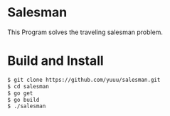 # Salesman

This Program solves the traveling salesman problem.

# Build and Install

```sh
$ git clone https://github.com/yuuu/salesman.git
$ cd salesman
$ go get
$ go build
$ ./salesman
```

